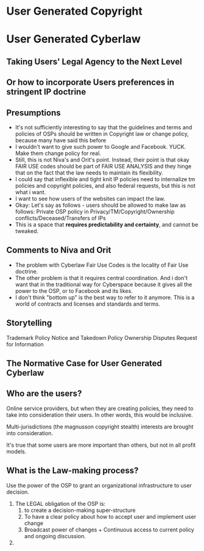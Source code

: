 # User Generated Copyright
# User Generated Cyberlaw

## Taking Users' Legal Agency to the Next Level
## Or how to incorporate Users preferences in stringent IP doctrine

## Presumptions
* It's not sufficiently interesting to say that the guidelines and terms and policies of OSPs should be written in Copyright law or change policy, because many have said this before
* I wouldn't want to give such power to Google and Facebook. YUCK. Make them change policy for real. 
* Still, this is not Niva's and Orit's point. Instead, their point is that okay FAIR USE codes should be part of FAIR USE ANALYSIS and they hinge that on the fact that the law needs to maintain its flexibility. 
* I could say that inflexible and tight knit IP policies need to internalize tm policies and copyright policies, and also federal requests, but this is not what i want.
* I want to see how users of the websites can impact the law.  
* Okay: Let's say as follows - users should be allowed to make law as follows: Private OSP policy in Privacy/TM/Copyright/Ownership conflicts/Deceased/Transfers of IPs 
* This is a space that **requires predictability and certainty**, and cannot be tweaked.

## Comments to Niva and Orit
* The problem with Cyberlaw Fair Use Codes is the locality of Fair Use doctrine.
* The other problem is that it requires central coordination. And i don't want that in the traditional way for Cyberspace because it gives all the power to the OSP, or to Facebook and its likes.  
* I don't think "bottom up" is the best way to refer to it anymore. This is a world of contracts and licenses and standards and terms. 

## Storytelling
Trademark Policy
Notice and Takedown Policy
Ownership Disputes 
Request for Information
## The Normative Case for User Generated Cyberlaw

## Who are the users?
Online service providers, but when they are creating policies, they need to take into consideration their users. In other words, this would be inclusive.

Multi-jurisdictions (the magnusson copyright stealth) interests are brought into consideration. 

It's true that some users are more important than others, but not in all profit models. 

## What is the Law-making process?
Use the power of the OSP to grant an organizational infrastructure to user decision.
1. The LEGAL obligation of the OSP is:
    1. to create a decision-making super-structure
    2. To have a clear policy about how to accept user and implement user change
    3. Broadcast power of changes + Continuous access to current policy and ongoing discussion.
2. 



